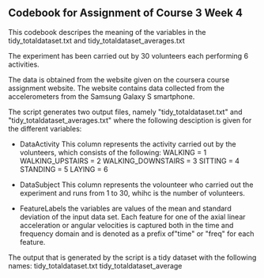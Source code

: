 ## Codebook for Assignment of Course 3 Week 4
This codebook descripes the meaning of the variables in the tidy_totaldataset.txt and tidy_totaldataset_averages.txt

The experiment has been carried out by 30 volunteers each performing 6 activities.

The data is obtained from the website given on the coursera course assignment website. The website contains data collected from the accelerometers from the Samsung Galaxy S
smartphone. 

The script generates two output files, namely "tidy_totaldataset.txt"  and "tidy_totaldataset_averages.txt" where the following desciption is given for the different variables:

- DataActivity
This column represents the activity carried out by the volunteers, which consists of the following:
WALKING 		= 1
WALKING_UPSTAIRS 	= 2
WALKING_DOWNSTAIRS 	= 3
SITTING 		= 4 
STANDING 		= 5 
LAYING 			= 6

- DataSubject
This column represents the volounteer who carried out the experiment and runs from 1 to 30, whihc is the number of volunteers.

- FeatureLabels
the variables are values of the mean and standard deviation of the input data set. Each feature for one of the axial linear acceleration or angular velocities is captured both in the 
time and frequency domain and is denoted as a prefix of"time" or "freq" for each feature. 

The output that is generated by the script is a tidy dataset with the following names:
tidy_totaldataset.txt
tidy_totaldataset_average

